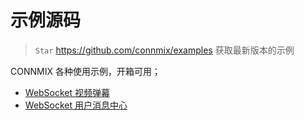 # 示例源码

> `Star` https://github.com/connmix/examples 获取最新版本的示例

CONNMIX 各种使用示例，开箱可用；

- [WebSocket 视频弹幕](https://github.com/connmix/examples/tree/main/barrage-videos)
- [WebSocket 用户消息中心](https://github.com/connmix/examples/tree/main/message-center)
